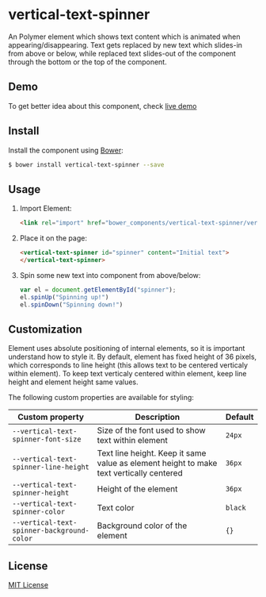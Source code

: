 # vertical-text-spinner

An Polymer element which shows text content which is animated when appearing/disappearing. Text gets replaced by new text which slides-in from above or below, while replaced text slides-out of the component through the bottom or the top of the component. 

## Demo
To get better idea about this component, check [live demo](http://dstefanox.github.io/vertical-text-spinner/components/vertical-text-spinner)


## Install

Install the component using [Bower](http://bower.io/):

```sh
$ bower install vertical-text-spinner --save
```

## Usage

1. Import  Element:

    ```html
    <link rel="import" href="bower_components/vertical-text-spinner/vertical-text-spinner.html">
    ```

2. Place it on the page:

    ```html
    <vertical-text-spinner id="spinner" content="Initial text">
    </vertical-text-spinner>
    ```

3. Spin some new text into component from above/below:

    ```js
    var el = document.getElementById("spinner");
    el.spinUp("Spinning up!")
    el.spinDown("Spinning down!")
    ```

## Customization

Element uses absolute positioning of internal elements, so it is important understand how to style it.
By default, element has fixed height of 36 pixels, which corresponds to line height (this allows text to be centered verticaly within element).
To keep text verticaly centered within element, keep line height and element height same values.

The following custom properties are available for styling:

Custom property | Description | Default
----------------|-------------|----------
`--vertical-text-spinner-font-size` | Size of the font used to show text within element | `24px`
`--vertical-text-spinner-line-height` | Text line height. Keep it same value as element height to make text vertically centered | `36px`
`--vertical-text-spinner-height` | Height of the element | `36px`
`--vertical-text-spinner-color` | Text color | `black`
`--vertical-text-spinner-background-color` | Background color of the element | `{}`


## License

[MIT License](http://opensource.org/licenses/MIT)
